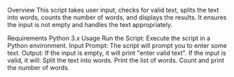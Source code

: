 Overview
This script takes user input, checks for valid text, splits the text into words, counts the number of words, and displays the results. It ensures the input is not empty and handles the text appropriately.

Requirements
Python 3.x
Usage
Run the Script: Execute the script in a Python environment.
Input Prompt: The script will prompt you to enter some text.
Output:
If the input is empty, it will print "enter valid text".
If the input is valid, it will:
Split the text into words.
Print the list of words.
Count and print the number of words.

